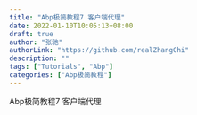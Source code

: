 ```yaml
---
title: "Abp极简教程7 客户端代理"
date: 2022-01-10T10:05:13+08:00
draft: true
author: "张驰"
authorLink: "https://github.com/realZhangChi"
description: ""
tags: ["Tutorials", "Abp"]
categories: ["Abp极简教程"]
---
```


Abp极简教程7 客户端代理
